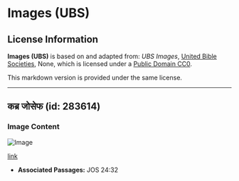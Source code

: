 # Images (UBS)

## License Information

**Images (UBS)** is based on and adapted from: _UBS Images_, [United Bible Societies](https://unitedbiblesocieties.org/), None, which is licensed under a [Public Domain CC0](https://creativecommons.org/public-domain/cc0/).

This markdown version is provided under the same license.



--------------------------------

## कब्र जोसेफ (id: 283614)

### Image Content

![Image](https://cdn.aquifer.bible/aquifer-content/resources/Media/WEB-0560_tomb_joseph.jpg)

[link](https://cdn.aquifer.bible/aquifer-content/resources/Media/WEB-0560_tomb_joseph.jpg)

* **Associated Passages:** JOS 24:32

